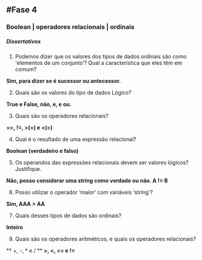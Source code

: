 ## #Fase 4

### Boolean | operadores relacionais | ordinais

##### Dissertativos

1.  Podemos dizer que os valores dos tipos de dados ordinais são como 'elementos de um conjunto’? Qual a característica que eles têm em comum?

**Sim, para dizer se é sucessor ou antecessor.**

2.  Quais são os valores do tipo de dados Lógico?

**True e False, não, e, e ou.**

3.  Quais são os operadores relacionais?

**==, !=, >(=) e <(=)**

4.  Qual é o resultado de uma expressão relacional?

**Boolean (verdadeiro e falso)**

5.  Os operandos das expressões relacionais devem ser valores lógicos? Justifique.

**Não, posso considerar uma string como verdade ou não. A != B**

6.  Posso utilizar o operador ‘maior’ com variáveis ‘string’?

**Sim, AAA > AA**

7.  Quais desses tipos de dados são ordinais?

**Inteiro**

9.  Quais são os operadores aritméticos, e quais os operadores relacionais?

** +, -, * e / **
**>, <, == e !=**
